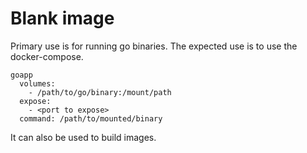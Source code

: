 # Blank image

Primary use is for running go binaries.
The expected use is to use the docker-compose.
```
goapp
  volumes:
    - /path/to/go/binary:/mount/path
  expose:
    - <port to expose>
  command: /path/to/mounted/binary
```

It can also be used to build images.
